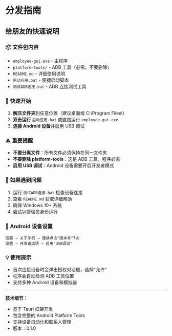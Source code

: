 # 分发指南

## 给朋友的快速说明

### 📦 文件包内容
- `employee-gui.exe` - 主程序
- `platform-tools/` - ADB 工具（必需，不要删除）
- `README.md` - 详细使用说明
- `启动应用.bat` - 便捷启动脚本
- `测试ADB连接.bat` - ADB 连接测试工具

### 🚀 快速开始
1. **解压文件夹**到任意位置（建议桌面或 C:\Program Files\）
2. **双击运行** `启动应用.bat` 或直接运行 `employee-gui.exe`
3. **连接 Android 设备**并启用 USB 调试

### ⚠️ 重要提醒
- **不要分离文件**：所有文件必须保持在同一文件夹
- **不要删除 platform-tools**：这是 ADB 工具，程序必需
- **启用 USB 调试**：Android 设备需要开启开发者模式

### 🔧 如果遇到问题
1. 运行 `测试ADB连接.bat` 检查设备连接
2. 查看 `README.md` 获取详细帮助
3. 确保 Windows 10+ 系统
4. 尝试以管理员身份运行

### 📱 Android 设备设置
```
设置 → 关于手机 → 连续点击"版本号"7次
设置 → 开发者选项 → 启用"USB调试"
```

### 💡 使用提示
- 首次连接设备时会弹出授权对话框，选择"允许"
- 程序会自动检测 ADB 工具位置
- 支持多种 Android 设备和模拟器

---
**技术细节：**
- 基于 Tauri 框架开发
- 包含完整的 Android Platform Tools
- 支持设备自动化和联系人管理
- 版本：0.1.0